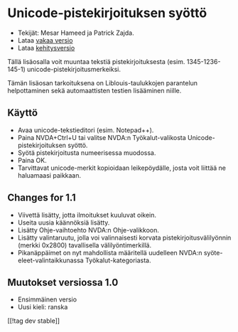 # Unicode-pistekirjoituksen syöttö #

* Tekijät: Mesar Hameed ja Patrick Zajda.
* Lataa [vakaa versio][1]
* Lataa [kehitysversio][2]

Tällä lisäosalla voit muuntaa tekstiä pistekirjoituksesta
(esim. 1345-1236-145-1) unicode-pistekirjoitusmerkeiksi.

Tämän lisäosan tarkoituksena on Liblouis-taulukkojen parantelun
helpottaminen sekä automaattisten testien lisääminen niille.

## Käyttö ##

* Avaa unicode-tekstieditori (esim. Notepad++).
* Paina NVDA+Ctrl+U tai valitse NVDA:n Työkalut-valikosta
  Unicode-pistekirjoituksen syöttö.
* Syötä pistekirjoitusta numeerisessa muodossa.
* Paina OK.
* Tarvittavat unicode-merkit kopioidaan leikepöydälle, josta voit liittää ne
  haluamaasi paikkaan.

## Changes for 1.1 ##

* Viivettä lisätty, jotta ilmoitukset kuuluvat oikein.
* Useita uusia käännöksiä lisätty.
* Lisätty Ohje-vaihtoehto NVDA:n Ohje-valikkoon.
* Lisätty valintaruutu, jolla voi valinnaisesti korvata
  pistekirjoitusvälilyönnin (merkki 0x2800) tavallisella välilyöntimerkillä.
* Pikanäppäimet on nyt mahdollista määritellä uudelleen NVDA:n
  syöte-eleet-valintaikkunassa Työkalut-kategoriasta.

## Muutokset versiossa 1.0 ##

* Ensimmäinen versio
* Uusi kieli: ranska

[[!tag dev stable]]

[1]: http://addons.nvda-project.org/files/get.php?file=ubi

[2]: http://addons.nvda-project.org/files/get.php?file=ubi-dev
